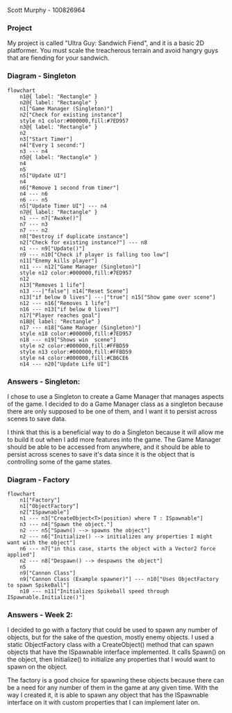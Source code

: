 Scott Murphy - 100826964

### Project
My project is called "Ultra Guy: Sandwich Fiend", and it is a basic 2D platformer. 
You must scale the treacherous terrain and avoid hangry guys that are fiending for your sandwich. 

### Diagram - Singleton
```mermaid
flowchart
	n1@{ label: "Rectangle" }
	n2@{ label: "Rectangle" }
	n1["Game Manager (Singleton)"]
	n2["Check for existing instance"]
	style n1 color:#000000,fill:#7ED957
	n3@{ label: "Rectangle" }
	n2
	n3["Start Timer"]
	n4["Every 1 second:"]
	n3 --- n4
	n5@{ label: "Rectangle" }
	n4
	n5
	n5["Update UI"]
	n4
	n6["Remove 1 second from timer"]
	n4 --- n6
	n6 --- n5
	n5["Update Timer UI"] --- n4
	n7@{ label: "Rectangle" }
	n1 --- n7["Awake()"]
	n7 --- n3
	n7 --- n2
	n8["Destroy if duplicate instance"]
	n2["Check for existing instance?"] --- n8
	n1 --- n9["Update()"]
	n9 --- n10["Check if player is falling too low"]
	n11["Enemy kills player"]
	n11 --- n12["Game Manager (Singleton)"]
	style n12 color:#000000,fill:#7ED957
	n12
	n13["Removes 1 life"]
	n13 ---|"false"| n14["Reset Scene"]
	n13["if below 0 lives"] ---|"true"| n15["Show game over scene"]
	n12 --- n16["Removes 1 life"]
	n16 --- n13["if below 0 lives?"]
	n17["Player reaches goal"]
	n18@{ label: "Rectangle" }
	n17 --- n18["Game Manager (Singleton)"]
	style n18 color:#000000,fill:#7ED957
	n18 --- n19["Shows win  scene"]
	style n2 color:#000000,fill:#FFBD59
	style n13 color:#000000,fill:#FFBD59
	style n4 color:#000000,fill:#CB6CE6
	n14 --- n20["Update Life UI"]
```

### Answers - Singleton:
I chose to use a Singleton to create a Game Manager that manages aspects of the game. I decided to do a Game Manager class as a singleton because there are only supposed to be one of them, and I want it to persist across scenes to save data. 

I think that this is a beneficial way to do a Singleton because it will allow me to build it out when I add more features into the game. The Game Manager should be able to be accessed from anywhere, and it should be able to persist across scenes to save it's data since it is the object that is controlling some of the game states.


### Diagram - Factory
```mermaid
flowchart
	n1["Factory"]
	n1["ObjectFactory"]
	n2["ISpawnable"]
	n1 --- n3["CreateObject<T>(position) where T : ISpawnable"]
	n3 --- n4["Spawn the object."]
	n2 --- n5["Spawn() --> spawns the object"]
	n2 --- n6["Initialize() --> initializes any properties I might want with the object"]
	n6 --- n7["in this case, starts the object with a Vector2 force applied"]
	n2 --- n8["Despawn() --> despawns the object"]
	n5
	n9["Cannon Class"]
	n9["Cannon Class (Example spawner)"] --- n10["Uses ObjectFactory to spawn SpikeBall"]
	n10 --- n11["Initializes Spikeball speed through ISpawnable.Initialize()"]
```

### Answers - Week 2:

I decided to go with a factory that could be used to spawn any number of objects, but for the sake of the question, mostly enemy objects. I used a static ObjectFactory class with a CreateObject<T>() method that can spawn objects that have the ISpawnable interface implemented. It calls Spawn() on the object, then Initialize() to initialize any properties that I would want to spawn on the object.

The factory is a good choice for spawning these objects because there can be a need for any number of them in the game at any given time. With the way I created it, it is able to spawn any object that has the ISpawnable interface on it with custom properties that I can implement later on.